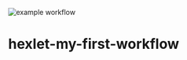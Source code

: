![example workflow](git@github.com:Disv-23/hexlet-my-first-workflow.git)
# hexlet-my-first-workflow
